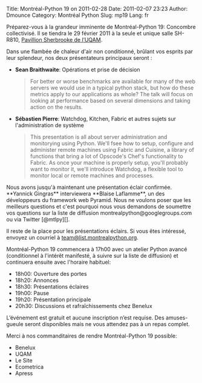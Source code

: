 Title: Montréal-Python 19 on 2011-02-28
Date: 2011-02-07 23:23
Author: Dmounce
Category: Montréal Python
Slug: mp19
Lang: fr

Préparez-vous à la grandeur imminente de Montréal-Python 19: Concombre
collectivisé. Il se tiendra le 29 février 2011 à la seule et unique
salle SH-R810, [Pavillion Sherbrooke de l’UQAM][].

Dans une flambée de chaleur d'air non conditionné, brûlant vos esprits
par leur splendeur, nos deux présentateurs principaux seront :

-   **Sean Braithwaite**: Opérations et prise de décision

    > For better or worse benchmarks are available for many of the web
    > servers we would use in a typical python stack, but how do these
    > metrics apply to our applications as whole? The talk will focus on
    > looking at performance based on several dimensions and taking
    > action on the results.

-   **Sébastien Pierre**: Watchdog, Kitchen, Fabric et autres sujets sur
    l'administration de système

    > This presentation is all about server administration and
    > monitorying using Python. We'll fsee how to setup, configure and
    > administer remote machines using Fabric and Cuisine, a library of
    > functions that bring a lot of Opscode's Chef's functionality to
    > Fabric. As once your machine is properly setup, you'll probably
    > want to monitor it, we'll introduce Watchdog, a flexible tool to
    > monitor local or remote machines and processes.

</p>
Nous avons jusqu'à maintenant une présentation éclair confirmée.
**Yannick Gingras** interviewera **Blaise Laflamme**, un des
développeurs du framework web Pyramid. Nous ne voulons poser que les
meilleurs questions et c'est pourquoi nous vous demandons de soumettre
vos questions sur la liste de diffusion montrealpython@googlegroups.com
ou via Twitter [@mtlpy][].

Il reste de la place pour les présentations éclairs. Si vous êtes
intéressé, envoyez un courriel à team@list.montrealpython.org.

Montréal-Python 19 commencera à 17h00 avec un atelier Python avancé
(conditionnel à l'intérêt manifesté, à suivre sur la liste de diffusion)
et continuera ensuite avec l'horaire habituel:

-   18h00: Ouverture des portes
-   18h20: Annonces
-   18h30: Présentations éclaires
-   19h00: Pause
-   19h20: Présentation principale
-   20h30: Discussions et rafraîchissements chez Benelux

</p>
L’événement est gratuit et aucune inscription n’est requise. Des
amuses-gueule seront disponibles mais ne vous attendez pas à un repas
complet.

Merci à nos commanditaires de rendre Montréal-Python 19 possible:

-   Benelux
-   UQAM
-   Le Site
-   Ecometrica
-   Apress

<!--:-->

</p>

  [Pavillion Sherbrooke de l’UQAM]: http://www.uqam.ca/campus/pavillons/sh.htm
  [@mtlpy]: http://twitter.com/mtlpy
